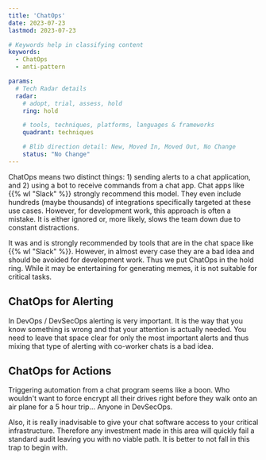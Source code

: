 ```yaml
---
title: 'ChatOps'
date: 2023-07-23
lastmod: 2023-07-23

# Keywords help in classifying content
keywords:
  - ChatOps
  - anti-pattern

params:
  # Tech Radar details
  radar:
    # adopt, trial, assess, hold
    ring: hold

    # tools, techniques, platforms, languages & frameworks
    quadrant: techniques

    # Blib direction detail: New, Moved In, Moved Out, No Change
    status: "No Change"
---
```


ChatOps means two distinct things: 1) sending alerts to a chat application, and 2) using a bot to receive commands from a chat app. Chat apps like {{% wl "Slack" %}} strongly recommend this model. They even include hundreds (maybe thousands) of integrations specifically targeted at these use cases. However, for development work, this approach is often a mistake. It is either ignored or, more likely, slows the team down due to constant distractions.

It was and is strongly recommended by tools that are in the chat space like {{% wl "Slack" %}}.  However, in almost every case they are a bad idea and should be avoided for development work.  Thus we put ChatOps in the hold ring.  While it may be entertaining for generating memes, it is not suitable for critical tasks.

<!--more-->

## ChatOps for Alerting

In DevOps / DevSecOps alerting is very important.  It is the way that you know something is wrong and that your attention is actually needed.  You need to leave that space clear for only the most important alerts and thus mixing that type of alerting with co-worker chats is a bad idea.

## ChatOps for Actions

Triggering automation from a chat program seems like a boon.  Who wouldn't want to force encrypt all their drives right before they walk onto an air plane for a 5 hour trip...  Anyone in DevSecOps.

Also, it is really inadvisable to give your chat software access to your critical infrastructure.  Therefore any investment made in this area will quickly fail a standard audit leaving you with no viable path.  It is better to not fall in this trap to begin with.
